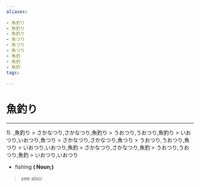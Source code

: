 ```yaml
---
aliases:
    
- 魚釣り
- 魚釣り
- 魚釣り
- 魚つり
- 魚つり
- 魚つり
- 魚釣
- 魚釣
- 魚釣
tags:
    
---
```


# 魚釣り
---
1).
,魚釣り > さかなつり,さかなつり,魚釣り > うおつり,うおつり,魚釣り > いおつり,いおつり,魚つり > さかなつり,さかなつり,魚つり > うおつり,うおつり,魚つり > いおつり,いおつり,魚釣 > さかなつり,さかなつり,魚釣 > うおつり,うおつり,魚釣 > いおつり,いおつり

- fishing
**( Noun;)**
> see also: 
            